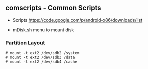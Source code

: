 ## comscripts - Common Scripts

* Scripts 
     https://code.google.com/p/android-x86/downloads/list

* mDisk.sh 
     menu to mount disk


### Partition Layout

```
# mount -t ext2 /dev/sdb2 /system
# mount -t ext2 /dev/sdb3 /data
# mount -t ext2 /dev/sdb4 /cache
```
















